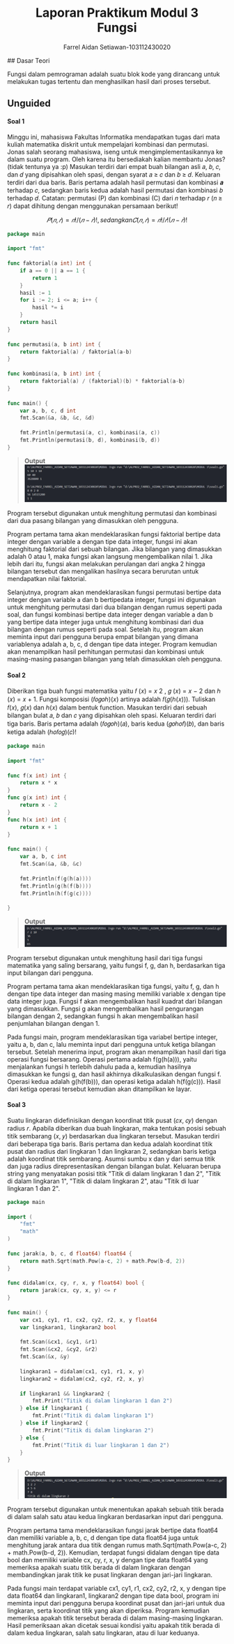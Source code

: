 
<h1 align=center>Laporan Praktikum Modul 3 <br>Fungsi</h1>

<p align=center>Farrel Aidan Setiawan-103112430020</p>
## Dasar Teori

Fungsi dalam pemrograman adalah suatu blok kode yang dirancang untuk melakukan tugas tertentu dan menghasilkan hasil dari proses tersebut.

## Unguided

<h4>Soal 1</h4>
Minggu ini, mahasiswa Fakultas Informatika mendapatkan tugas dari mata kuliah matematika diskrit untuk mempelajari kombinasi dan permutasi. Jonas salah seorang mahasiswa, iseng untuk mengimplementasikannya ke dalam suatu program. Oleh karena itu bersediakah kalian membantu Jonas? (tidak tentunya ya :p) 
Masukan terdiri dari empat buah bilangan asli 𝑎, 𝑏, 𝑐, dan 𝑑 yang dipisahkan oleh spasi, dengan syarat 𝑎 ≥ 𝑐 dan 𝑏 ≥ 𝑑. 
Keluaran terdiri dari dua baris. Baris pertama adalah hasil permutasi dan kombinasi 𝒂 terhadap 𝑐, sedangkan baris kedua adalah hasil permutasi dan kombinasi 𝑏 terhadap 𝑑. 
Catatan: permutasi (P) dan kombinasi (C) dari 𝑛 terhadap 𝑟 (𝑛 ≥ 𝑟) dapat dihitung dengan menggunakan persamaan berikut!

$$
𝑃(𝑛, 𝑟) = 𝑛! /(𝑛−𝑟)! , sedangkan 𝐶(𝑛, 𝑟) = 𝑛! /𝑟!(𝑛−𝑟)!
$$

```go
package main

import "fmt"

func faktorial(a int) int {
    if a == 0 || a == 1 {
        return 1
    }
    hasil := 1
    for i := 2; i <= a; i++ {
        hasil *= i
    }
    return hasil
}

func permutasi(a, b int) int {
    return faktorial(a) / faktorial(a-b)
}

func kombinasi(a, b int) int {
    return faktorial(a) / (faktorial)(b) * faktorial(a-b)
}

func main() {
    var a, b, c, d int
    fmt.Scan(&a, &b, &c, &d)

    fmt.Println(permutasi(a, c), kombinasi(a, c))
    fmt.Println(permutasi(b, d), kombinasi(b, d))
}
```

>**Output**
>![](output/soal1.png)

Program tersebut digunakan untuk menghitung permutasi dan kombinasi dari dua pasang bilangan yang dimasukkan oleh pengguna.

Program pertama tama akan mendeklarasikan fungsi faktorial bertipe data integer dengan variable a dengan tipe data integer, fungsi ini akan menghitung faktorial dari sebuah bilangan. Jika bilangan yang dimasukkan adalah 0 atau 1, maka fungsi akan langsung mengembalikan nilai 1. Jika lebih dari itu, fungsi akan melakukan perulangan dari angka 2 hingga bilangan tersebut dan mengalikan hasilnya secara berurutan untuk mendapatkan nilai faktorial.

Selanjutnya, program akan mendeklarasikan fungsi permutasi bertipe data integer dengan variable a dan b bertipedata integer, fungsi ini digunakan untuk menghitung permutasi dari dua bilangan dengan rumus seperti pada soal​, dan fungsi kombinasi bertipe data integer dengan variable a dan b yang bertipe data integer juga untuk menghitung kombinasi dari dua bilangan dengan rumus seperti pada soal. Setelah itu, program akan meminta input dari pengguna berupa empat bilangan yang dimana variablenya adalah a, b, c, d dengan tipe data integer. Program kemudian akan menampilkan hasil perhitungan permutasi dan kombinasi untuk masing-masing pasangan bilangan yang telah dimasukkan oleh pengguna.
<h4>Soal 2</h4>

Diberikan tiga buah fungsi matematika yaitu 𝑓 (𝑥) = 𝑥 2 , 𝑔 (𝑥) = 𝑥 − 2 dan ℎ (𝑥) = 𝑥 + 1. Fungsi komposisi (𝑓𝑜𝑔𝑜ℎ)(𝑥) artinya adalah 𝑓(𝑔(ℎ(𝑥))). Tuliskan 𝑓(𝑥), 𝑔(𝑥) dan ℎ(𝑥) dalam bentuk function. Masukan terdiri dari sebuah bilangan bulat 𝑎, 𝑏 dan 𝑐 yang dipisahkan oleh spasi. Keluaran terdiri dari tiga baris. Baris pertama adalah (𝑓𝑜𝑔𝑜ℎ)(𝑎), baris kedua (𝑔𝑜ℎ𝑜𝑓)(𝑏), dan baris ketiga adalah (ℎ𝑜𝑓𝑜𝑔)(𝑐)!

```go
package main

import "fmt"

func f(x int) int {
    return x * x
}
func g(x int) int {
    return x - 2
}
func h(x int) int {
    return x + 1
}

func main() {
    var a, b, c int
    fmt.Scan(&a, &b, &c)
  
    fmt.Println(f(g(h(a))))
    fmt.Println(g(h(f(b))))
    fmt.Println(h(f(g(c))))

}
```

>**Output**
>![](output/soal2.png)

Program tersebut digunakan untuk menghitung hasil dari tiga fungsi matematika yang saling bersarang, yaitu fungsi f, g, dan h, berdasarkan tiga input bilangan dari pengguna.

Program pertama tama akan mendeklarasikan tiga fungsi, yaitu f, g, dan h dengan tipe data integer dan masing masing memiliki variable x dengan tipe data integer juga. Fungsi f akan mengembalikan hasil kuadrat dari bilangan yang dimasukkan. Fungsi g akan mengembalikan hasil pengurangan bilangan dengan 2, sedangkan fungsi h akan mengembalikan hasil penjumlahan bilangan dengan 1.

Pada fungsi main, program mendeklarasikan tiga variabel bertipe integer, yaitu a, b, dan c, lalu meminta input dari pengguna untuk ketiga bilangan tersebut. Setelah menerima input, program akan menampilkan hasil dari tiga operasi fungsi bersarang. Operasi pertama adalah f(g(h(a))), yaitu menjalankan fungsi h terlebih dahulu pada a, kemudian hasilnya dimasukkan ke fungsi g, dan hasil akhirnya dikalkulasikan dengan fungsi f. Operasi kedua adalah g(h(f(b))), dan operasi ketiga adalah h(f(g(c))). Hasil dari ketiga operasi tersebut kemudian akan ditampilkan ke layar.
<h4>Soal 3</h4>
Suatu lingkaran didefinisikan dengan koordinat titik pusat (𝑐𝑥, 𝑐𝑦) dengan radius 𝑟. Apabila diberikan dua buah lingkaran, maka tentukan posisi sebuah titik sembarang (𝑥, 𝑦) berdasarkan dua lingkaran tersebut. 
Masukan terdiri dari beberapa tiga baris. Baris pertama dan kedua adalah koordinat titik pusat dan radius dari lingkaran 1 dan lingkaran 2, sedangkan baris ketiga adalah koordinat titik sembarang. Asumsi sumbu x dan y dari semua titik dan juga radius direpresentasikan dengan bilangan bulat. 
Keluaran berupa string yang menyatakan posisi titik "Titik di dalam lingkaran 1 dan 2", "Titik di dalam lingkaran 1", "Titik di dalam lingkaran 2", atau "Titik di luar lingkaran 1 dan 2".

```go
package main

import (
    "fmt"
    "math"
)

func jarak(a, b, c, d float64) float64 {
    return math.Sqrt(math.Pow(a-c, 2) + math.Pow(b-d, 2))
}

func didalam(cx, cy, r, x, y float64) bool {
    return jarak(cx, cy, x, y) <= r
}

func main() {
    var cx1, cy1, r1, cx2, cy2, r2, x, y float64
    var lingkaran1, lingkaran2 bool
    
    fmt.Scan(&cx1, &cy1, &r1)
    fmt.Scan(&cx2, &cy2, &r2)
    fmt.Scan(&x, &y)
  
    lingkaran1 = didalam(cx1, cy1, r1, x, y)
    lingkaran2 = didalam(cx2, cy2, r2, x, y)

    if lingkaran1 && lingkaran2 {
        fmt.Print("Titik di dalam lingkaran 1 dan 2")
    } else if lingkaran1 {
        fmt.Print("Titik di dalam lingkaran 1")
    } else if lingkaran2 {
        fmt.Print("Titik di dalam lingkaran 2")
    } else {
        fmt.Print("Titik di luar lingkaran 1 dan 2")
    }
}
```

>**Output**
>![](output/soal3.png)

Program tersebut digunakan untuk menentukan apakah sebuah titik berada di dalam salah satu atau kedua lingkaran berdasarkan input dari pengguna.

Program pertama tama mendeklarasikan fungsi jarak bertipe data float64 dan memiliki variable a, b, c, d dengan tipe data float64 juga untuk menghitung jarak antara dua titik dengan rumus math.Sqrt(math.Pow(a-c, 2) + math.Pow(b-d, 2))​. Kemudian, terdapat fungsi didalam dengan tipe data bool dan memiliki variable cx, cy, r, x, y dengan tipe data float64 yang memeriksa apakah suatu titik berada di dalam lingkaran dengan membandingkan jarak titik ke pusat lingkaran dengan jari-jari lingkaran.

Pada fungsi main terdapat variable cx1, cy1, r1, cx2, cy2, r2, x, y dengan tipe data float64 dan lingkaran1, lingkaran2 dengan tipe data bool, program ini meminta input dari pengguna berupa koordinat pusat dan jari-jari untuk dua lingkaran, serta koordinat titik yang akan diperiksa. Program kemudian memeriksa apakah titik tersebut berada di dalam masing-masing lingkaran. Hasil pemeriksaan akan dicetak sesuai kondisi yaitu apakah titik berada di dalam kedua lingkaran, salah satu lingkaran, atau di luar keduanya.
